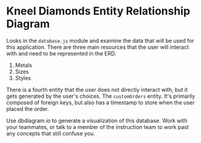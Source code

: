 # Kneel Diamonds Entity Relationship Diagram

Looks in the `database.js` module and examine the data that will be used for this application. There are three main resources that the user will interact with and need to be represented in the ERD.

1. Metals
1. Sizes
1. Styles

There is a fourth entity that the user does not directly interact with, but it gets generated by the user's choices. The `customOrders` entity. It's primarily composed of foreign keys, but also has a timestamp to store when the user placed the order.

Use dbdiagram.io to generate a visualization of this database. Work with your teammates, or talk to a member of the instruction team to work past any concepts that still confuse you.


